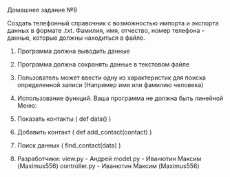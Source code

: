 Домашнее задание №8

Создать телефонный справочник с возможностью импорта и экспорта данных в формате .txt. Фамилия, имя, отчество, номер телефона - данные, которые должны находиться в файле.

1. Программа должна выводить данные
2. Программа должна сохранять данные в текстовом файле
3. Пользователь может ввести одну из характеристик для поиска определенной записи (Например имя или фамилию человека)
4. Использование функций. Ваша программа не должна быть линейной
Меню:

1. Показать контакты ( def data() )
2. Добавить контакт ( def add_contact(contact) )
3. Поиск данных ( find_contact(data) )
4. Разработчики: view.py - Андрей model.py - Иванютин Максим (Maximus556) controller.py - Иванютин Максим (Maximus556)